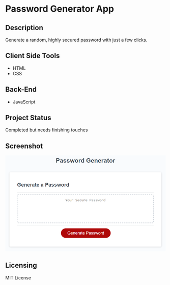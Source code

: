 # Password Generator App

## Description
Generate a random, highly secured password with just a few clicks.

## Client Side Tools
- HTML
- CSS

## Back-End
- JavaScript


## Project Status
Completed but needs finishing touches

## Screenshot
<img alt="project screenshot" src="./challenge/assets/05-javascript-challenge-demo.png">

## Licensing 
MIT License
